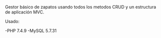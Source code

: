 Gestor básico de zapatos usando todos los metodos CRUD y un estructura de aplicación MVC.

Usado: 

-PHP 7.4.9 
-MySQL 5.7.31